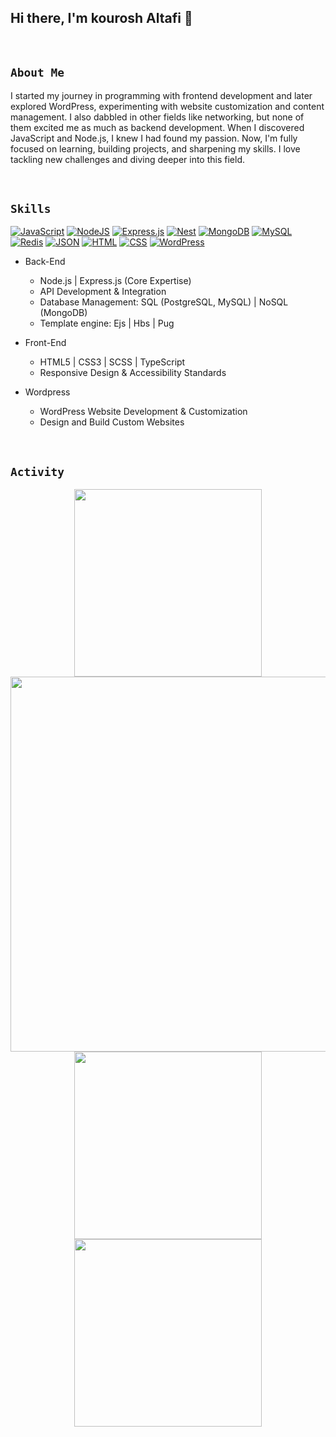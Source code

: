 ## Hi there, I'm kourosh Altafi 👋

<br />

## `About Me`  
I started my journey in programming with frontend development and later explored WordPress, experimenting with website customization and content management. I also dabbled in other fields like networking, but none of them excited me as much as backend development. When I discovered JavaScript and Node.js, I knew I had found my passion. Now, I'm fully focused on learning, building projects, and sharpening my skills. I love tackling new challenges and diving deeper into this field.

<br />

## `Skills`

[![JavaScript](https://img.shields.io/badge/JavaScript-F7DF1E?logo=javascript&logoColor=000)](#)
[![NodeJS](https://img.shields.io/badge/Node.js-29903B?logo=node.js&logoColor=white)](#)
[![Express.js](https://img.shields.io/badge/Express.js-%23404d59.svg?logo=express&logoColor=%2361DAFB)](#)
[![Nest](https://img.shields.io/badge/Nest.js-%23E0234E.svg?logo=nestjs&logoColor=white)](#)
[![MongoDB](https://img.shields.io/badge/MongoDB-%234ea94b.svg?logo=mongodb&logoColor=white)](#)
[![MySQL](https://img.shields.io/badge/MySQL-4479A1?logo=mysql&logoColor=fff)](#)
[![Redis](https://img.shields.io/badge/Redis-%23DD0031.svg?logo=redis&logoColor=white)](#)
[![JSON](https://img.shields.io/badge/JSON-000?logo=json&logoColor=fff)](#)
[![HTML](https://img.shields.io/badge/HTML-%23E34F26.svg?logo=html5&logoColor=white)](#)
[![CSS](https://img.shields.io/badge/CSS-1572B6?logo=css3&logoColor=fff)](#)
[![WordPress](https://img.shields.io/badge/WordPress-%2321759B.svg?logo=wordpress&logoColor=white)](#)


- Back-End
  - Node.js | Express.js (Core Expertise)
  - API Development & Integration
  - Database Management: SQL (PostgreSQL, MySQL) | NoSQL (MongoDB)
  - Template engine: Ejs | Hbs | Pug
    
- Front-End
  - HTML5 | CSS3 | SCSS | TypeScript
  - Responsive Design & Accessibility Standards
    
- Wordpress
  - WordPress Website Development & Customization
  - Design and Build Custom Websites
    
<br />

## `Activity`

<section align="center">
  <a href= "https://github.com/kouroshai" align="center">
    <img src="http://github-profile-summary-cards.vercel.app/api/cards/stats?username=kouroshai&theme=slateorange" width="300">
  </a>
</section>

<section align="center">
  <a href="https://github.com/kouroshai">
    <img src="http://github-profile-summary-cards.vercel.app/api/cards/profile-details?username=kouroshai&theme=slateorange" width="600">
  </a>
</section>

<section align="center">
  <a href= "https://github.com/kouroshai">
    <img src="http://github-profile-summary-cards.vercel.app/api/cards/repos-per-language?username=kouroshai&theme=slateorange" width="300">
    <img src="http://github-profile-summary-cards.vercel.app/api/cards/most-commit-language?username=kouroshai&theme=slateorange" width="300">
  </a>
</section>


